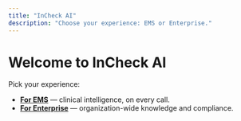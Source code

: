 ```yaml
---
title: "InCheck AI"
description: "Choose your experience: EMS or Enterprise."
---
```


# Welcome to InCheck AI

Pick your experience:

- **[For EMS](/ems/)** — clinical intelligence, on every call.
- **[For Enterprise](/enterprise/)** — organization-wide knowledge and compliance.
